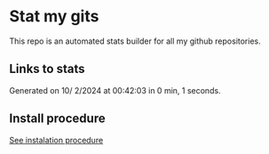 # Stat my gits

This repo is an automated stats builder for all my github repositories.

## Links to stats


Generated on 10/ 2/2024 at 00:42:03 in 0 min, 1 seconds.

## Install procedure

[See instalation procedure](./src/install.md)
